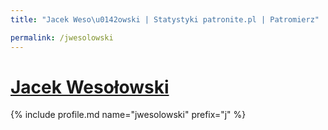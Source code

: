 ```yaml
---
title: "Jacek Weso\u0142owski | Statystyki patronite.pl | Patromierz"

permalink: /jwesolowski
---
```


# [Jacek Wesołowski](https://patronite.pl/jwesolowski)

{% include profile.md name="jwesolowski" prefix="j" %}
